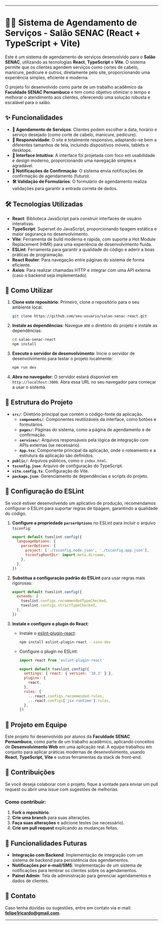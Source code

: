 
---

# 💇‍♀️ Sistema de Agendamento de Serviços - Salão SENAC (React + TypeScript + Vite)

Este é um sistema de agendamento de serviços desenvolvido para o **Salão SENAC**, utilizando as tecnologias **React**, **TypeScript** e **Vite**. O sistema permite que os clientes agendem serviços como cortes de cabelo, manicure, pedicure e outros, diretamente pelo site, proporcionando uma experiência simples, eficiente e moderna.

O projeto foi desenvolvido como parte de um trabalho acadêmico da **Faculdade SENAC Pernambuco** e tem como objetivo otimizar o tempo e melhorar o atendimento aos clientes, oferecendo uma solução robusta e escalável para o salão.

## ✨ Funcionalidades

- **📅 Agendamento de Serviços**: Clientes podem escolher a data, horário e serviço desejado (como corte de cabelo, manicure, pedicure).
- **📱 Responsividade**: O site é totalmente responsivo, adaptando-se bem a diferentes tamanhos de tela, incluindo dispositivos móveis, tablets e desktops.
- **🎨 Interface Intuitiva**: A interface foi projetada com foco em usabilidade e design moderno, proporcionando uma navegação simples e agradável.
- **🔔 Notificações de Confirmação**: O sistema envia notificações de confirmação de agendamento (futuro).
- **🛠️ Validação de Formulários**: O formulário de agendamento realiza validações para garantir a entrada correta de dados.

## 🛠️ Tecnologias Utilizadas

- **React**: Biblioteca JavaScript para construir interfaces de usuário interativas.
- **TypeScript**: Superset do JavaScript, proporcionando tipagem estática e maior segurança no desenvolvimento.
- **Vite**: Ferramenta de build moderna e rápida, com suporte a Hot Module Replacement (HMR) para uma experiência de desenvolvimento fluida.
- **ESLint**: Ferramenta para garantir a qualidade do código e aderir a boas práticas de programação.
- **React Router**: Para navegação entre páginas do sistema de forma eficiente.
- **Axios**: Para realizar chamadas HTTP e integrar com uma API externa (caso o backend seja implementado).
  
## 🚀 Como Utilizar

1. **Clone este repositório**:
   Primeiro, clone o repositório para o seu ambiente local.
   ```bash
   git clone https://github.com/seu-usuario/salao-senac-react.git
   ```

2. **Instale as dependências**:
   Navegue até o diretório do projeto e instale as dependências:
   ```bash
   cd salao-senac-react
   npm install
   ```

3. **Execute o servidor de desenvolvimento**:
   Inicie o servidor de desenvolvimento para testar o projeto localmente:
   ```bash
   npm run dev
   ```

4. **Abra no navegador**:
   O servidor estará disponível em `http://localhost:3000`. Abra essa URL no seu navegador para começar a usar o sistema.

## 📂 Estrutura do Projeto

- **`src/`**: Diretório principal que contém o código-fonte da aplicação.
  - **`components/`**: Componentes reutilizáveis da interface, como botões e formulários.
  - **`pages/`**: Páginas do sistema, como a página de agendamento e de confirmação.
  - **`services/`**: Arquivos responsáveis pela lógica de integração com APIs externas (se necessário).
  - **`App.tsx`**: Componente principal da aplicação, onde o roteamento e a estrutura da aplicação são definidos.
- **`public/`**: Arquivos públicos, como o `index.html`.
- **`tsconfig.json`**: Arquivo de configuração do TypeScript.
- **`vite.config.ts`**: Configuração do Vite.
- **`package.json`**: Gerenciamento de dependências e scripts do projeto.

## 🔧 Configuração do ESLint

Se você estiver desenvolvendo um aplicativo de produção, recomendamos configurar o ESLint para suportar regras de tipagem, garantindo a qualidade do código.

1. **Configure a propriedade `parserOptions`** no ESLint para incluir o arquivo `tsconfig`:
   ```js
   export default tseslint.config({
     languageOptions: {
       parserOptions: {
         project: ['./tsconfig.node.json', './tsconfig.app.json'],
         tsconfigRootDir: import.meta.dirname,
       },
     },
   })
   ```

2. **Substitua a configuração padrão do ESLint** para usar regras mais rigorosas:
   ```js
   export default tseslint.config({
     extends: [
       tseslint.configs.recommendedTypeChecked,
       tseslint.configs.strictTypeChecked,
     ],
   })
   ```

3. **Instale e configure o plugin do React**:
   - Instale o [eslint-plugin-react](https://github.com/jsx-eslint/eslint-plugin-react):
     ```bash
     npm install eslint-plugin-react --save-dev
     ```

   - Configure o plugin no ESLint:
     ```js
     import react from 'eslint-plugin-react'

     export default tseslint.config({
       settings: { react: { version: '18.3' } },
       plugins: {
         react,
       },
       rules: {
         ...react.configs.recommended.rules,
         ...react.configs['jsx-runtime'].rules,
       },
     })
     ```

## 👥 Projeto em Equipe

Este projeto foi desenvolvido por alunos da **Faculdade SENAC Pernambuco**, como parte de um trabalho acadêmico, aplicando conceitos de **Desenvolvimento Web** em uma aplicação real. A equipe trabalhou em conjunto para aplicar práticas modernas de desenvolvimento, usando **React**, **TypeScript**, **Vite** e outras ferramentas da stack de front-end.

## 🤝 Contribuições

Se você deseja colaborar com o projeto, fique à vontade para enviar um pull request ou abrir uma issue com sugestões de melhorias.

### Como contribuir:

1. **Fork o repositório**.
2. **Crie uma branch** para suas alterações.
3. **Faça suas alterações** e adicione testes (se necessário).
4. **Crie um pull request** explicando as mudanças feitas.

## 🚧 Funcionalidades Futuras

- **Integração com Backend**: Implementação de integração com um sistema de backend para persistência dos agendamentos.
- **Notificações por e-mail/SMS**: Implementação de um sistema de notificações para lembrar os clientes sobre os agendamentos.
- **Painel Admin**: Tela de administração para gerenciar agendamentos e dados de clientes.

## 💬 Contato

Caso tenha dúvidas ou sugestões, entre em contato via e-mail: **felipe1ricardo@gmail.com**.

---
